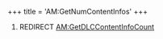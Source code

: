 +++
title = 'AM:GetNumContentInfos'
+++

1.  REDIRECT
    [AM:GetDLCContentInfoCount](AM:GetDLCContentInfoCount "wikilink")
